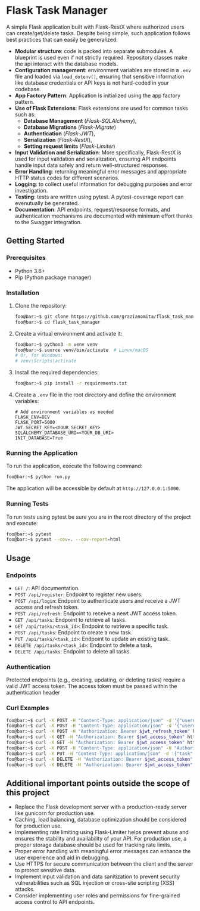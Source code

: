# Flask Task Manager

A simple Flask application built with Flask-RestX where authorized users can create/get/delete tasks.
Despite being simple, such application follows best practices that can easily be generalized:

- **Modular structure**: code is packed into separate submodules. A blueprint is used even if not strictly required. 
  Repository classes make the api interact with the database models.
- **Configuration management**: environment variables are stored in a `.env` file and loaded via `load_dotenv()`, 
  ensuring that sensitive information like database credentials or API keys is not hard-coded in your codebase.
- **App Factory Pattern**: Application is initialized using the app factory pattern.
- **Use of Flask Extensions**: Flask extensions are used for common tasks such as:
  - **Database Management** (*Flask-SQLAlchemy*),
  - **Database Migrations** (*Flask-Migrate*)
  - **Authentication** (*Flask-JWT*), 
  - **Serialization** (*Flask-RestX*),
  - **Setting request limits** (*Flask-Limiter*)
- **Input Validation and Serialization**: More specifically, Flask-RestX is used for input validation and 
  serialization, ensuring API endpoints handle input data safely and return well-structured responses.
- **Error Handling**: returning meaningful error messages and appropriate HTTP status codes for different scenarios.
- **Logging**: to collect useful information for debugging purposes and error investigation.
- **Testing**: tests are written using pytest. A pytest-coverage report can evenutually be generated.
- **Documentation**: API endpoints, request/response formats, and authentication mechanisms are documented with minimum 
  effort thanks to the Swagger integration.

## Getting Started

### Prerequisites

- Python 3.6+
- Pip (Python package manager)

### Installation

1. Clone the repository:

   ```bash
   foo@bar:~$ git clone https://github.com/grazianomita/flask_task_manager.git
   foo@bar:~$ cd flask_task_manager
   ```

2. Create a virtual environment and activate it:

   ```bash
   foo@bar:~$ python3 -m venv venv
   foo@bar:~$ source venv/bin/activate  # Linux/macOS
   # Or, for Windows:
   # venv\Scripts\activate
   ```

3. Install the required dependencies:

   ```bash
   foo@bar:~$ pip install -r requirements.txt
   ```

4. Create a `.env` file in the root directory and define the environment variables:

   ```plaintext
   # Add environment variables as needed
   FLASK_ENV=DEV
   FLASK_PORT=5000
   JWT_SECRET_KEY=<YOUR_SECRET_KEY>
   SQLALCHEMY_DATABASE_URI=<YOUR_DB_URI>
   INIT_DATABASE=True
   ```

### Running the Application

To run the application, execute the following command:

```bash
foo@bar:~$ python run.py
```

The application will be accessible by default at `http://127.0.0.1:5000`.

### Running Tests

To run tests using pytest be sure you are in the root directory of the project and execute:

```bash
foo@bar:~$ pytest
foo@bar:~$ pytest --cov=. --cov-report=html
```

## Usage

### Endpoints

- `GET /`: API documentation.
- `POST /api/register`: Endpoint to register new users.
- `POST /api/login`: Endpoint to authenticate users and receive a JWT access and refresh token.
- `POST /api/refresh`: Endpoint to receive a newt JWT access token.
- `GET /api/tasks`: Endpoint to retrieve all tasks.
- `GET /api/tasks/<task_id>`: Endpoint to retrieve a specific task.
- `POST /api/tasks`: Endpoint to create a new task.
- `PUT /api/tasks/<task_id>`: Endpoint to update an existing task.
- `DELETE /api/tasks/<task_id>`: Endpoint to delete a task.
- `DELETE /api/tasks`: Endpoint to delete all tasks.

### Authentication

Protected endpoints (e.g., creating, updating, or deleting tasks) require a valid JWT access token.
The access token must be passed within the authentication header

### Curl Examples

```bash
foo@bar:~$ curl -X POST -H "Content-Type: application/json" -d '{"username": "user", "password": "Passw0rd!"}' http://127.0.0.1:5000/api/register
foo@bar:~$ curl -X POST -H "Content-Type: application/json" -d '{"username": "user", "password": "Passw0rd!"}' http://127.0.0.1:5000/api/login
foo@bar:~$ curl -X POST -H "Authorization: Bearer $jwt_refresh_token" http://localhost:5000/api/refresh
foo@bar:~$ curl -X GET -H "Authorization: Bearer $jwt_access_token" http://127.0.0.1:5000/api/tasks
foo@bar:~$ curl -X GET -H "Authorization: Bearer $jwt_access_token" http://127.0.0.1:5000/api/tasks/1
foo@bar:~$ curl -X POST -H "Content-Type: application/json" -H "Authorization: Bearer $jwt_access_token" -d '{"name": "task", "priority": 1}' http://127.0.0.1:5000/api/tasks
foo@bar:~$ curl -X PUT -H "Content-Type: application/json" -d '{"task": "updated task", "priority": 2}' http://127.0.0.1:5000/api/tasks/1
foo@bar:~$ curl -X DELETE -H "Authorization: Bearer $jwt_access_token" http://127.0.0.1:5000/api/tasks/1
foo@bar:~$ curl -X DELETE -H "Authorization: Bearer $jwt_access_token" http://127.0.0.1:5000/api/tasks
```


## Additional important points outside the scope of this project

- Replace the Flask development server with a production-ready server like gunicorn for production use.
- Caching, load balancing, database optimization should be considered for production use.
- Implementing rate limiting using Flask-Limiter helps prevent abuse and ensures the stability and availability of your API.
  For production use, a proper storage database should be used for tracking rate limits.
- Proper error handling with meaningful error messages can enhance the user experience and aid in debugging.
- Use HTTPS for secure communication between the client and the server to protect sensitive data.
- Implement input validation and data sanitization to prevent security vulnerabilities such as SQL injection or cross-site scripting (XSS) attacks.
- Consider implementing user roles and permissions for fine-grained access control to API endpoints.